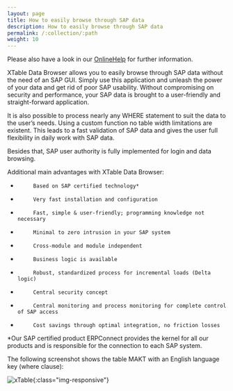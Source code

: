 ```yaml
---
layout: page
title: How to easily browse through SAP data
description: How to easily browse through SAP data
permalink: /:collection/:path
weight: 10
---
```


Please also have a look in our [OnlineHelp](https://help.theobald-software.com/en/) for further information.

XTable Data Browser allows you to easily browse through SAP data without the need of an SAP GUI. Simply use this application and unleash the power of your data and get rid of poor SAP usability. Without compromising on security and performance, your SAP data is brought to a user-friendly and straight-forward application.

It is also possible to process nearly any WHERE statement to suit the data to the user’s needs. Using a custom function no table width limitations are existent. This leads to a fast validation of SAP data and gives the user full flexibility in daily work with SAP data.

Besides that, SAP user authority is fully implemented for login and data browsing.


Additional main advantages with XTable Data Browser:

-          Based on SAP certified technology*

-          Very fast installation and configuration

-          Fast, simple & user-friendly; programming knowledge not necessary

-          Minimal to zero intrusion in your SAP system

-          Cross-module and module independent

-          Business logic is available

-          Robust, standardized process for incremental loads (Delta logic)

-          Central security concept

-          Central monitoring and process monitoring for complete control of SAP access

-          Cost savings through optimal integration, no friction losses

 

*Our SAP certified product ERPConnect provides the kernel for all our products and is responsible for the connection to each SAP system.

The following screenshot shows the table MAKT with an English language key (where clause):

![xTable](/img/contents/xTable.png){:class="img-responsive"}
